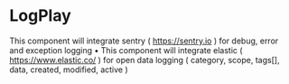 # LogPlay

This component will integrate sentry (
https://sentry.io ) for debug, error and
exception logging
• This component will integrate elastic
( https://www.elastic.co/ ) for open data
logging ( category, scope, tags[], data,
created, modified, active )

